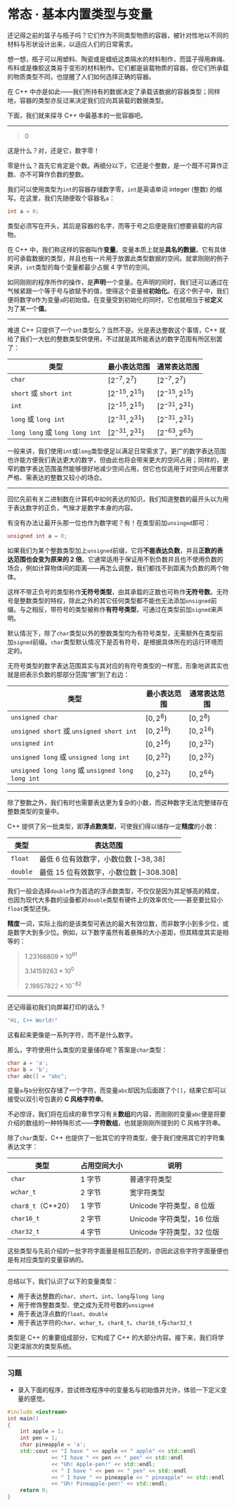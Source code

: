 # 常态 · 基本内置类型与变量

还记得之前的篮子与瓶子吗？它们作为不同类型物质的容器，被针对性地以不同的材料与形状设计出来，以适应人们的日常需求。

想一想，瓶子可以用塑料、陶瓷或是蜡纸这类隔水的材料制作，而篮子得用麻绳、布料或是橡胶这类易于变形的材料制作。它们都是装载物质的容器，但它们所承载的物质类型不同，也提醒了人们如何选择正确的容器。

在 C++ 中亦是如此——我们所持有的数据决定了承载该数据的容器类型；同样地，容器的类型亦反过来决定我们应向其装载的数据类型。

下面，我们就来探寻 C++ 中最基本的一批容器吧。

------

> 0

这是什么？对，还是它，数字零！

零是什么？首先它肯定是个数。再细分以下，它还是个整数，是一个既不可算作正数、亦不可算作负数的整数。

我们可以使用类型为```int```的容器存储数字零，```int```是英语单词 integer (整数) 的缩写。在这里，我们先随便取个容器名```a```：

```cpp
int a = 0;
```

类型必须写在开头，其后是容器的名字，而等于号之后便是我们想要装载的内容物。

在 C++ 中，我们称这样的容器叫作**变量**。变量本质上就是**具名的数据**，它有具体的可承载数据的类型，并且也有一片用于放置此类型数据的空间。就拿刚刚的例子来讲，```int```类型的每个变量都最少占据 4 字节的空间。

如同刚刚的程序所作的操作，是**声明**一个变量。在声明的同时，我们还可以通过在气候紧跟一个等于号与欲赋予的值，使得这个变量被**初始化**。在这个例子中，我们便将数字```0```作为变量```a```的初始值。在变量受到初始化的同时，它也就相当于被**定义**为了某一个**值**。

------

难道 C++ 只提供了一个```int```类型么？当然不是。光是表达整数这个事情，C++ 就给了我们一大批的整数类型供使用，不过就是其所能表达的数字范围有所区别罢了：

| 类型                                   | 最小表达范围        | 通常表达范围        |
| -------------------------------------- | ------------------- | ------------------- |
| ```char```                             | $[2^{-7}, 2^7)$     | $[2^{-7}, 2^7)$     |
| ```short``` 或 ```short int```         | $[2^{-15}, 2^{15})$ | $[2^{-15}, 2^{15})$ |
| ```int```                              | $[2^{-15}, 2^{15})$ | $[2^{-31}, 2^{31})$ |
| ```long``` 或 ```long int```           | $[2^{-31}, 2^{31})$ | $[2^{-31}, 2^{31})$ |
| ```long long``` 或 ```long long int``` | $[2^{-31}, 2^{31})$ | $[2^{-63}, 2^{63})$ |

一般来讲，我们使用```int```或```long```类型便足以满足日常需求了。更广的数字表达范围也许能方便我们表达更大的数字，但由此也将会带来更大的空间占用；同样的，更窄的数字表达范围虽然能够很好地减少空间占用，但它也仅适用于对空间占用要求严格、需表达的整数又较小的场合。

------

回忆先前有关二进制数在计算机中如何表达的知识，我们知道整数的最开头以为用于表达数字的正负，气候才是数字本身的内容。

有没有办法让最开头那一位也作为数字呢？有！在类型前加```unsinged```即可：

```cpp
unsigned int a = 0;
```

如果我们为某个整数类型加上```unsigned```前缀，它将**不能表达负数**，并且**正数的表达范围也会变为原来的 2 倍**。它通常适用于保证用不到负数并且也不使用负数的场合，例如计算物体间的距离——再怎么调整，我们都找不到距离为负数的两个物体。

这样不带正负号的类型称作**无符号类型**，由其承载的正数也可称作**无符号数**。无符号是整数类型的特权，除此之外的其它任何类型都不能也无法添加```unsigned```前缀。与之相反，带符号的类型被称作**有符号类型**，可通过在类型前加``signed``来声明。

默认情况下，除了```char```类型以外的整数类型均为有符号类型，无需额外在类型前加```signed```前缀。```char```类型默认情况下是否有符号，是根据具体所在的运行环境而定的。

无符号类型的数字表达范围其实与其对应的有符号类型的一样宽，形象地讲其实也就是把表示负数的那部分范围“挪”到了右边：

| 类型                                                     | 最小表达范围  | 通常表达范围  |
| -------------------------------------------------------- | ------------- | ------------- |
| ```unsigned char```                                      | $[0, 2^8)$    | $[0, 2^8)$    |
| ```unsigned short``` 或 ```unsigned short int```         | $[0, 2^{16})$ | $[0, 2^{16})$​ |
| ```unsigned int```                                       | $[0, 2^{16})$ | $[0, 2^{32})$ |
| ```unsigned long``` 或 ```unsigned long int```           | $[0, 2^{32})$ | $[0, 2^{32})$ |
| ```unsigned long long``` 或 ```unsigned long long int``` | $[0, 2^{32})$ | $[0, 2^{64})$ |

------

除了整数之外，我们有时也需要表达更为复杂的小数，而这种数字无法完整储存在整数类型的变量中。

C++ 提供了另一批类型，即**浮点数类型**，可使我们得以储存一定**精度**的小数：

| 类型         | 表达范围                                   |
| ------------ | ------------------------------------------ |
| ```float```  | 最低 6 位有效数字，小数位数 $[-38, 38]$    |
| ```double``` | 最低 15 位有效数字，小数位数 $[-308. 308]$ |

我们一般会选择```double```作为首选的浮点数类型，不仅仅是因为其足够高的精度，也因为现代大多数的设备都对```double```类型有硬件上的效率优化——甚至要比较小```float```类型还快。

**精度**一词，实际上指的是该类型可表达的最大有效位数，而非数字小到多少位，或是数字大到多少位。例如，以下数字虽然有着悬殊的大小差距，但其精度其实是相等的：

> $1.23168809 × 10^{91}$
>
> $3.14159263 × 10^0$
>
> $2.19857822 × 10^{-82}$

------

还记得最初我们向屏幕打印的话么？

```cpp
"Hi, C++ World!"
```

这看起来更像是一系列字符，而不是什么数字。

那么，字符使用什么类型的变量储存呢？答案是```char```类型：

```cpp
char a = 'a';
char b = 'b';
char abc[] = "abc";
```

变量```a```与```b```分别仅存储了一个字符，而变量```abc```却因为后面跟了个```[]```，结果它却可以接受以双引号包裹的 **C 风格字符串**。

不必惊讶，我们将在后续的章节学习有关**数组**的内容，而刚刚的变量```abc```便是将要介绍的数组的一种特殊形式——**字符数组**，也就是刚刚所提到的 C 风格字符串。

除了```char```类型，C++ 也提供了一批其它的字符类型，便于我们使用其它的字符集表达文字：

| 类型                   | 占用空间大小 | 说明                      |
| ---------------------- | ------------ | ------------------------- |
| ```char```             | 1 字节       | 普通字符类型              |
| ```wchar_t```          | 2 字节       | 宽字符类型                |
| ```char8_t```（C++20） | 1 字节       | Unicode 字符类型，8 位版  |
| ```char16_t```         | 2 字节       | Unicode 字符类型，16 位版 |
| ```char32_t```         | 4 字节       | Unicode 字符类型，32 位版 |

这些类型与先前介绍的一批字符字面量是相互匹配的，亦因此这些字符字面量便也是有对应类型的变量容纳的。

------

总结以下，我们认识了以下的变量类型：

- 用于表达整数的```char```、```short```、```int```、```long```与```long long```
- 用于修饰整数类型、使之成为无符号数的```unsigned```
- 用于表达浮点数的```float```、```double```
- 用于表达字符的```char```、```wchar_t```、```char8_t```、```char16_t```与```char32_t```

类型是 C++ 的重要组成部分，它构成了 C++ 的大部分内容。接下来，我们将学习更深层次的类型系统。

------

### 习题

- 录入下面的程序，尝试修改程序中的变量名与初始值并允许，体验一下定义变量的感觉。

```cpp
#include <iostream>
int main()
{
    int apple = 1;
    int pen = 1;
    char pineapple = 'a';
    std::cout << "I have " << apple << " apple" << std::endl
        	  << "I have " << pen << " pen" << std::endl
              << "Uh! Apple-pen!" << std::endl;
    		  << " I have " << pen << " pen" << std::endl
              << " I have " << pineapple << " pineapple" << std::endl
              << "Uh! Pineapple-pen!" << std::endl;
    return 0;
}
```

